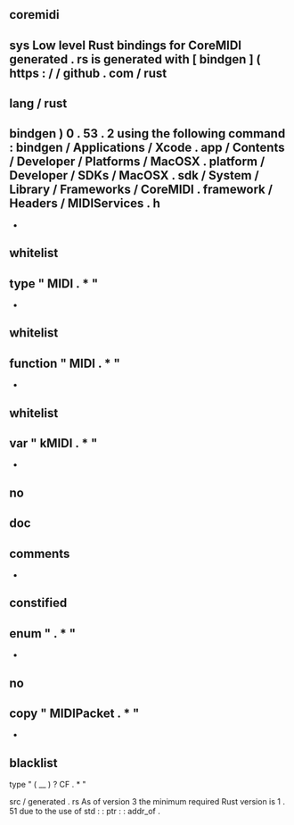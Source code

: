 #
coremidi
-
sys
Low
level
Rust
bindings
for
CoreMIDI
generated
.
rs
is
generated
with
[
bindgen
]
(
https
:
/
/
github
.
com
/
rust
-
lang
/
rust
-
bindgen
)
0
.
53
.
2
using
the
following
command
:
bindgen
/
Applications
/
Xcode
.
app
/
Contents
/
Developer
/
Platforms
/
MacOSX
.
platform
/
Developer
/
SDKs
/
MacOSX
.
sdk
/
System
/
Library
/
Frameworks
/
CoreMIDI
.
framework
/
Headers
/
MIDIServices
.
h
-
-
whitelist
-
type
"
MIDI
.
*
"
-
-
whitelist
-
function
"
MIDI
.
*
"
-
-
whitelist
-
var
"
kMIDI
.
*
"
-
-
no
-
doc
-
comments
-
-
constified
-
enum
"
.
*
"
-
-
no
-
copy
"
MIDIPacket
.
*
"
-
-
blacklist
-
type
"
(
__
)
?
CF
.
*
"
>
src
/
generated
.
rs
As
of
version
3
the
minimum
required
Rust
version
is
1
.
51
due
to
the
use
of
std
:
:
ptr
:
:
addr_of
.
